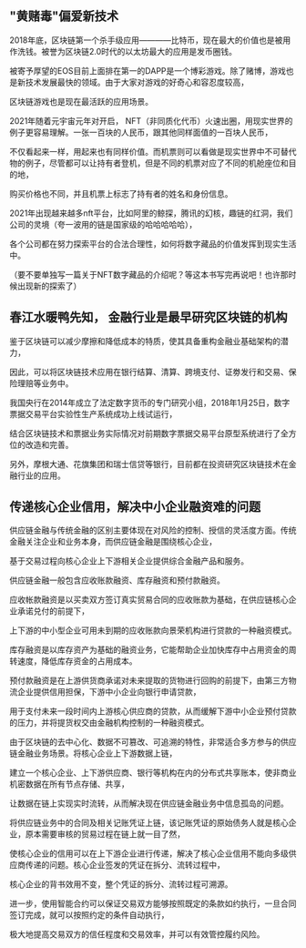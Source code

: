 ## "黄赌毒"偏爱新技术

2018年底，区块链第一个杀手级应用————比特币，现在最大的价值也是被用作洗钱。被誉为区块链2.0时代的以太坊最大的应用是发币圈钱。

被寄予厚望的EOS目前上面排在第一的DAPP是一个博彩游戏。除了赌博，游戏也是新技术发展最快的领域。由于大家对游戏的好奇心和容忍度较高，

区块链游戏也是现在最活跃的应用场景。

2021年随着元宇宙元年对开启， NFT（非同质化代币）火速出圈，用现实世界的例子更容易理解。一张一百块的人民币，跟其他同样面值的一百块人民币，

不仅看起来一样，用起来也有同样价值。而机票则可以看做是现实世界中不可替代物的例子，尽管都可以让持有者登机，但是不同的机票对应了不同的机舱座位和目的地，

购买价格也不同，并且机票上标志了持有者的姓名和身份信息。 

2021年出现越来越多nft平台，比如阿里的鲸探，腾讯的幻核，趣链的红洞，我们公司的灵境（夸一波用的链是国家级的哈哈哈哈哈），

各个公司都在努力探索平台的合法合理性，如何将数字藏品的价值发挥到现实生活中。

（要不要单独写一篇关于NFT数字藏品的介绍呢？等这本书写完再说吧！也许那时候出现新的探索了）

## 春江水暖鸭先知， 金融行业是最早研究区块链的机构

鉴于区块链可以减少摩擦和降低成本的特质，使其具备重构金融业基础架构的潜力，

因此，可以将区块链技术应用在银行结算、清算、跨境支付、证劵发行和交易、保险理赔等业务中。

我国央行在2014年成立了法定数字货币的专门研究小组，2018年1月25日，数字票据交易平台实验性生产系统成功上线试运行，

结合区块链技术和票据业务实际情况对前期数字票据交易平台原型系统进行了全方位的改造和完善。

另外，摩根大通、花旗集团和瑞士信贷等银行，目前都在投资研究区块链技术在金融行业的应用。

## 传递核心企业信用，解决中小企业融资难的问题

供应链金融与传统金融的区别主要体现在对风险的控制、授信的灵活度方面。传统金融关注企业和业务本身，而供应链金融是围绕核心企业，

基于交易过程向核心企业上下游相关企业提供综合金融产品和服务。

供应链金融一般包含应收账款融资、库存融资和预付款融资。

应收帐款融资是以买卖双方签订真实贸易合同的应收账款为基础，在供应链核心企业承诺兑付的前提下，

上下游的中小型企业可用未到期的应收账款向景荣机构进行贷款的一种融资模式。


库存融资是以库存资产为基础的融资业务，它能帮助企业加快库存中占用资金的周转速度，降低库存资金的占用成本。


预付款融资是在上游供货商承诺对未来提取的货物进行回购的前提下，由第三方物流企业提供信用担保，下游中小企业向银行申请贷款，

用于支付未来一段时间内上游核心供应商的贷款，从而缓解下游中小企业预付贷款的压力，并将提货权交由金融机构控制的一种融资模式。


由于区块链的去中心化、数据不可篡改、可追溯的特性，非常适合多方参与的供应链金融业务场景。将核心企业上下游数据上链，

建立一个核心企业、上下游供应商、银行等机构在内的分布式共享账本，使非商业机密数据在所有节点存储、共享，

让数据在链上实现实时流转，从而解决现在供应链金融业务中信息孤岛的问题。

将供应链业务中的合同及相关记账凭证上链，该记账凭证的原始债务人就是核心企业，原本需要审核的贸易过程在链上就一目了然，

使核心企业的信用可以在上下游企业进行传递，解决了核心企业信用不能向多级供应商传递的问题。核心企业签发的凭证在拆分、流转过程中，

核心企业的背书效用不变，整个凭证的拆分、流转过程可溯源。

进一步，使用智能合约可以保证交易双方能够按照既定的条款如约执行，一旦合同签订完成，就可以按照约定的条件自动执行，

极大地提高交易双方的信任程度和交易效率，并可以有效管控履约风险。
